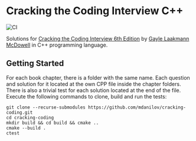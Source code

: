 # Cracking the Coding Interview C++

![CI](https://github.com/mdanilov/cracking-coding/workflows/main.yml/badge.svg?branch=master)

Solutions for [Cracking the Coding Interview 6th Edition](http://www.amazon.com/Cracking-Coding-Interview-6th-Edition/dp/0984782850) by [Gayle Laakmann McDowell](http://www.gayle.com/) in C++ programming language.

## Getting Started

For each book chapter, there is a folder with the same name. Each question and solution for it located at the own CPP file inside the chapter folders. There is also a trivial test for each solution located at the end of the file. Execute the following commands to clone, build and run the tests:

``` none
git clone --recurse-submodules https://github.com/mdanilov/cracking-coding.git
cd cracking-coding
mkdir build && cd build && cmake ..
cmake --build .
ctest
```
